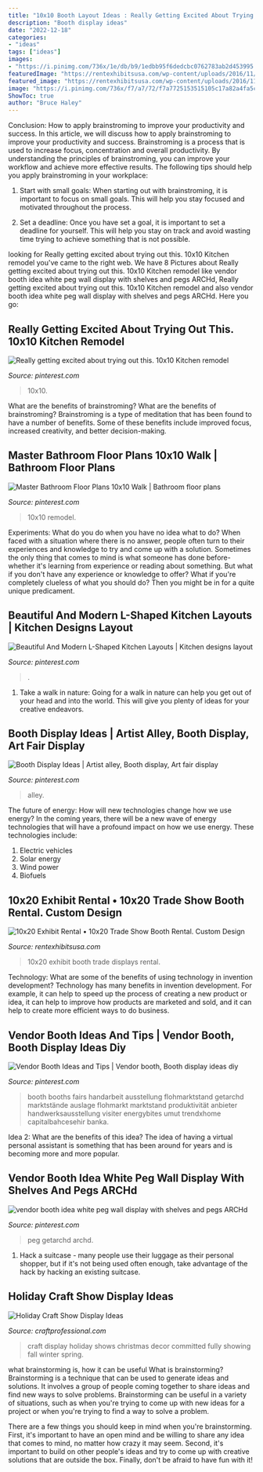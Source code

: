 ```yaml
---
title: "10x10 Booth Layout Ideas : Really Getting Excited About Trying Out This. 10x10 Kitchen Remodel"
description: "Booth display ideas"
date: "2022-12-18"
categories:
- "ideas"
tags: ["ideas"]
images:
- "https://i.pinimg.com/736x/1e/db/b9/1edbb95f6dedcbc0762783ab2d453995.jpg"
featuredImage: "https://rentexhibitsusa.com/wp-content/uploads/2016/11/AL1281-1.jpg"
featured_image: "https://rentexhibitsusa.com/wp-content/uploads/2016/11/AL1281-1.jpg"
image: "https://i.pinimg.com/736x/f7/a7/72/f7a7725153515105c17a82a4fa5c2835.jpg"
ShowToc: true
author: "Bruce Haley"
---
```



Conclusion: How to apply brainstroming to improve your productivity and success.
In this article, we will discuss how to apply brainstroming to improve your productivity and success. Brainstroming is a process that is used to increase focus, concentration and overall productivity. By understanding the principles of brainstroming, you can improve your workflow and achieve more effective results. The following tips should help you apply brainstroming in your workplace: 
1) Start with small goals: When starting out with brainstroming, it is important to focus on small goals. This will help you stay focused and motivated throughout the process. 

2) Set a deadline: Once you have set a goal, it is important to set a deadline for yourself. This will help you stay on track and avoid wasting time trying to achieve something that is not possible.

	

		
looking for Really getting excited about trying out this. 10x10 Kitchen remodel you've came to the right web. We have 8 Pictures about Really getting excited about trying out this. 10x10 Kitchen remodel like vendor booth idea white peg wall display with shelves and pegs ARCHd, Really getting excited about trying out this. 10x10 Kitchen remodel and also vendor booth idea white peg wall display with shelves and pegs ARCHd. Here you go:
		
    
## Really Getting Excited About Trying Out This. 10x10 Kitchen Remodel

<img loading=lazy src="https://i.pinimg.com/736x/b0/ea/bd/b0eabdc4e8c6a1fb9b11dafdff170f7e.jpg" onerror="this.onerror=null;this.src='https://tse1.mm.bing.net/th?id=OIP.7K0z_uweP3vsnn3OsFYmlwHaJ3&amp;pid=15.1';" alt="Really getting excited about trying out this. 10x10 Kitchen remodel">

_Source: pinterest.com_

>10x10. 

	

What are the benefits of brainstroming?
What are the benefits of brainstroming? Brainstroming is a type of meditation that has been found to have a number of benefits. Some of these benefits include improved focus, increased creativity, and better decision-making.

    
## Master Bathroom Floor Plans 10x10 Walk | Bathroom Floor Plans

<img loading=lazy src="https://i.pinimg.com/736x/f7/a7/72/f7a7725153515105c17a82a4fa5c2835.jpg" onerror="this.onerror=null;this.src='https://tse4.mm.bing.net/th?id=OIP.Cz5uLbpJxn6-pP21eVWxBAHaFj&amp;pid=15.1';" alt="Master Bathroom Floor Plans 10x10 Walk | Bathroom floor plans">

_Source: pinterest.com_

>10x10 remodel. 

	

Experiments: What do you do when you have no idea what to do?
When faced with a situation where there is no answer, people often turn to their experiences and knowledge to try and come up with a solution. Sometimes the only thing that comes to mind is what someone has done before- whether it's learning from experience or reading about something. But what if you don't have any experience or knowledge to offer? What if you're completely clueless of what you should do? Then you might be in for a quite unique predicament.

    
## Beautiful And Modern L-Shaped Kitchen Layouts | Kitchen Designs Layout

<img loading=lazy src="https://i.pinimg.com/736x/1e/db/b9/1edbb95f6dedcbc0762783ab2d453995.jpg" onerror="this.onerror=null;this.src='https://tse2.mm.bing.net/th?id=OIP.fQToLJe0ZtUk7kc6k5wnAQHaF7&amp;pid=15.1';" alt="Beautiful And Modern L-Shaped Kitchen Layouts | Kitchen designs layout">

_Source: pinterest.com_

>. 

	

1) Take a walk in nature: Going for a walk in nature can help you get out of your head and into the world. This will give you plenty of ideas for your creative endeavors.

    
## Booth Display Ideas | Artist Alley, Booth Display, Art Fair Display

<img loading=lazy src="https://i.pinimg.com/736x/d2/a6/c6/d2a6c6fa9098832f6e34e2069c2cb0e1.jpg" onerror="this.onerror=null;this.src='https://tse2.mm.bing.net/th?id=OIP.tin4EYfsZuzxR9EraJ-eRAHaJ4&amp;pid=15.1';" alt="Booth Display Ideas | Artist alley, Booth display, Art fair display">

_Source: pinterest.com_

>alley. 

	

The future of energy: How will new technologies change how we use energy?
In the coming years, there will be a new wave of energy technologies that will have a profound impact on how we use energy. These technologies include: 
1. Electric vehicles
2. Solar energy
3. Wind power
4. Biofuels

    
## 10x20 Exhibit Rental • 10x20 Trade Show Booth Rental. Custom Design

<img loading=lazy src="https://rentexhibitsusa.com/wp-content/uploads/2016/11/AL1281-1.jpg" onerror="this.onerror=null;this.src='https://tse2.mm.bing.net/th?id=OIP.yven22qofgEwT12SlTnPZAHaEK&amp;pid=15.1';" alt="10x20 Exhibit Rental • 10x20 Trade Show Booth Rental. Custom Design">

_Source: rentexhibitsusa.com_

>10x20 exhibit booth trade displays rental. 

	

Technology: What are some of the benefits of using technology in invention development?
Technology has many benefits in invention development. For example, it can help to speed up the process of creating a new product or idea, it can help to improve how products are marketed and sold, and it can help to create more efficient ways to do business.

    
## Vendor Booth Ideas And Tips | Vendor Booth, Booth Display Ideas Diy

<img loading=lazy src="https://i.pinimg.com/736x/bc/0a/49/bc0a49e93899c03e8ea26584fe9b9ebe.jpg" onerror="this.onerror=null;this.src='https://tse1.mm.bing.net/th?id=OIP.ZQWMTcKBx9XhMcTgfJ3mVgHaNK&amp;pid=15.1';" alt="Vendor Booth Ideas and Tips | Vendor booth, Booth display ideas diy">

_Source: pinterest.com_

>booth booths fairs handarbeit ausstellung flohmarktstand getarchd marktstände auslage flohmarkt marktstand produktivität anbieter handwerksausstellung visiter energybites umut trendxhome capitalbahcesehir banka. 

	

Idea 2: What are the benefits of this idea?
The idea of having a virtual personal assistant is something that has been around for years and is becoming more and more popular.

    
## Vendor Booth Idea White Peg Wall Display With Shelves And Pegs ARCHd

<img loading=lazy src="https://i.pinimg.com/736x/29/55/bb/2955bb9a5221fc53d73a53663dbbf344.jpg" onerror="this.onerror=null;this.src='https://tse1.mm.bing.net/th?id=OIP.IyDbB6Jb01VD1JuFFQ5v4AHaLH&amp;pid=15.1';" alt="vendor booth idea white peg wall display with shelves and pegs ARCHd">

_Source: pinterest.com_

>peg getarchd archd. 

	

1. Hack a suitcase - many people use their luggage as their personal shopper, but if it's not being used often enough, take advantage of the hack by hacking an existing suitcase.

    
## Holiday Craft Show Display Ideas

<img loading=lazy src="https://www.craftprofessional.com/images/christmas-craft-shows.jpg" onerror="this.onerror=null;this.src='https://tse3.mm.bing.net/th?id=OIP.xBdxYuViGX8hOPYKsBPPuQHaLH&amp;pid=15.1';" alt="Holiday Craft Show Display Ideas">

_Source: craftprofessional.com_

>craft display holiday shows christmas decor committed fully showing fall winter spring. 

	

what brainstorming is, how it can be useful
What is brainstorming?
Brainstorming is a technique that can be used to generate ideas and solutions. It involves a group of people coming together to share ideas and find new ways to solve problems. Brainstorming can be useful in a variety of situations, such as when you're trying to come up with new ideas for a project or when you're trying to find a way to solve a problem.

There are a few things you should keep in mind when you're brainstorming. First, it's important to have an open mind and be willing to share any idea that comes to mind, no matter how crazy it may seem. Second, it's important to build on other people's ideas and try to come up with creative solutions that are outside the box. Finally, don't be afraid to have fun with it!

